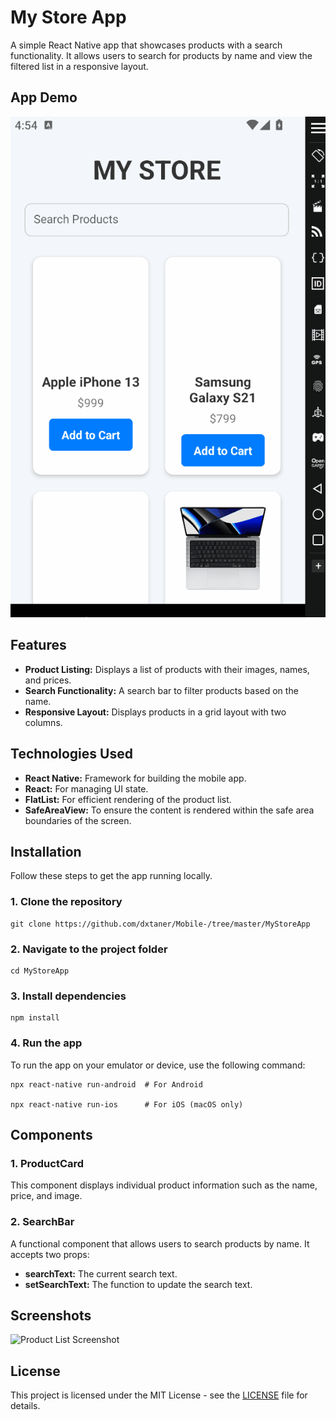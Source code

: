 My Store App
============

A simple React Native app that showcases products with a search functionality. It allows users to search for products by name and view the filtered list in a responsive layout.

App Demo
--------

![News App Demo](https://github.com/dxtaner/Mobile-/blob/master/MyStoreApp/mystore.gif)

Features
--------

*   **Product Listing:** Displays a list of products with their images, names, and prices.
*   **Search Functionality:** A search bar to filter products based on the name.
*   **Responsive Layout:** Displays products in a grid layout with two columns.

Technologies Used
-----------------

*   **React Native:** Framework for building the mobile app.
*   **React:** For managing UI state.
*   **FlatList:** For efficient rendering of the product list.
*   **SafeAreaView:** To ensure the content is rendered within the safe area boundaries of the screen.

Installation
------------

Follow these steps to get the app running locally.

### 1\. Clone the repository

    git clone https://github.com/dxtaner/Mobile-/tree/master/MyStoreApp

### 2\. Navigate to the project folder

    cd MyStoreApp

### 3\. Install dependencies

    npm install

### 4\. Run the app

To run the app on your emulator or device, use the following command:

    npx react-native run-android  # For Android

    npx react-native run-ios      # For iOS (macOS only)

Components
----------

### 1\. ProductCard

This component displays individual product information such as the name, price, and image.

### 2\. SearchBar

A functional component that allows users to search products by name. It accepts two props:

*   **searchText:** The current search text.
*   **setSearchText:** The function to update the search text.

Screenshots
-----------

![Product List Screenshot](https://example.com/screenshots/product_list.png)

License
-------

This project is licensed under the MIT License - see the [LICENSE](LICENSE) file for details.
